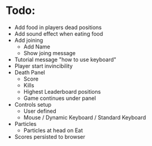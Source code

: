 # Todo:

-   Add food in players dead positions
-   Add sound effect when eating food
-   Add joining
    -   Add Name
    -   Show joing message
-   Tutorial message "how to use keyboard"
-   Player start invincibility
-   Death Panel
    -   Score
    -   Kills
    -   Highest Leaderboard positions
    -   Game continues under panel
-   Controls setup
    -   User defined
    -   Mouse / Dynamic Keyboard / Standard Keyboard
-   Particles
    -   Particles at head on Eat
-   Scores persisted to browser
